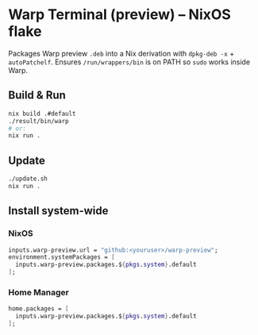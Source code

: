 # Warp Terminal (preview) – NixOS flake

Packages Warp preview `.deb` into a Nix derivation with `dpkg-deb -x` + `autoPatchelf`.
Ensures `/run/wrappers/bin` is on PATH so `sudo` works inside Warp.

## Build & Run
```bash
nix build .#default
./result/bin/warp
# or:
nix run .
```

## Update

```bash
./update.sh
nix run .
```

## Install system-wide

### NixOS

```nix
inputs.warp-preview.url = "github:<youruser>/warp-preview";
environment.systemPackages = [
  inputs.warp-preview.packages.${pkgs.system}.default
];
```

### Home Manager

```nix
home.packages = [
  inputs.warp-preview.packages.${pkgs.system}.default
];
```